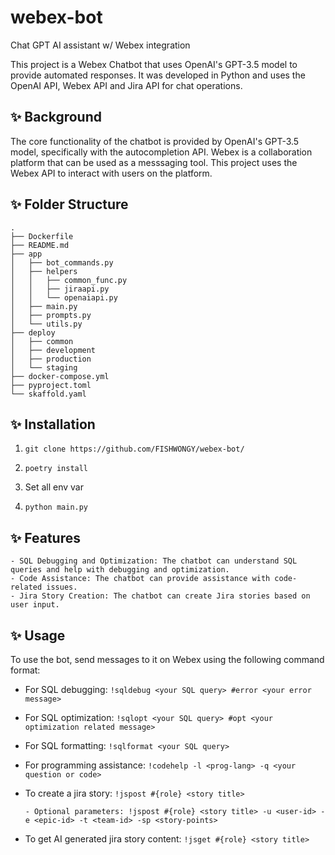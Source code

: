 # webex-bot

Chat GPT AI assistant w/ Webex integration

This project is a Webex Chatbot that uses OpenAI's GPT-3.5 model to provide automated responses. It was developed in Python and uses the OpenAI API, Webex API and Jira API for chat operations.

 ## ✨ Background

The core functionality of the chatbot is provided by OpenAI's GPT-3.5 model, specifically with the autocompletion API.
Webex is a collaboration platform that can be used as a messsaging tool. This project uses the Webex API to interact with users on the platform.

## ✨ Folder Structure
```
.
├── Dockerfile
├── README.md
├── app
│   ├── bot_commands.py
│   ├── helpers
│   │   ├── common_func.py
│   │   ├── jiraapi.py
│   │   └── openaiapi.py
│   ├── main.py
│   ├── prompts.py
│   └── utils.py
├── deploy
│   ├── common
│   ├── development
│   ├── production
│   └── staging
├── docker-compose.yml
├── pyproject.toml
└── skaffold.yaml

```

## ✨ Installation
1. ```git clone https://github.com/FISHWONGY/webex-bot/```

2. ```poetry install```

3. Set all env var

4. ```python main.py```

 ## ✨ Features

    - SQL Debugging and Optimization: The chatbot can understand SQL queries and help with debugging and optimization.
    - Code Assistance: The chatbot can provide assistance with code-related issues.
    - Jira Story Creation: The chatbot can create Jira stories based on user input.


 ## ✨ Usage

To use the bot, send messages to it on Webex using the following command format:

- For SQL debugging: ```!sqldebug <your SQL query> #error <your error message>```


- For SQL optimization: ```!sqlopt <your SQL query> #opt <your optimization related message>```


- For SQL formatting: ```!sqlformat <your SQL query>```


- For programming assistance: ```!codehelp -l <prog-lang> -q <your question or code>```


- To create a jira story: ```!jspost #{role} <story title>```

      - Optional parameters: !jspost #{role} <story title> -u <user-id> -e <epic-id> -t <team-id> -sp <story-points> 

- To get AI generated jira story content: ```!jsget #{role} <story title>```

